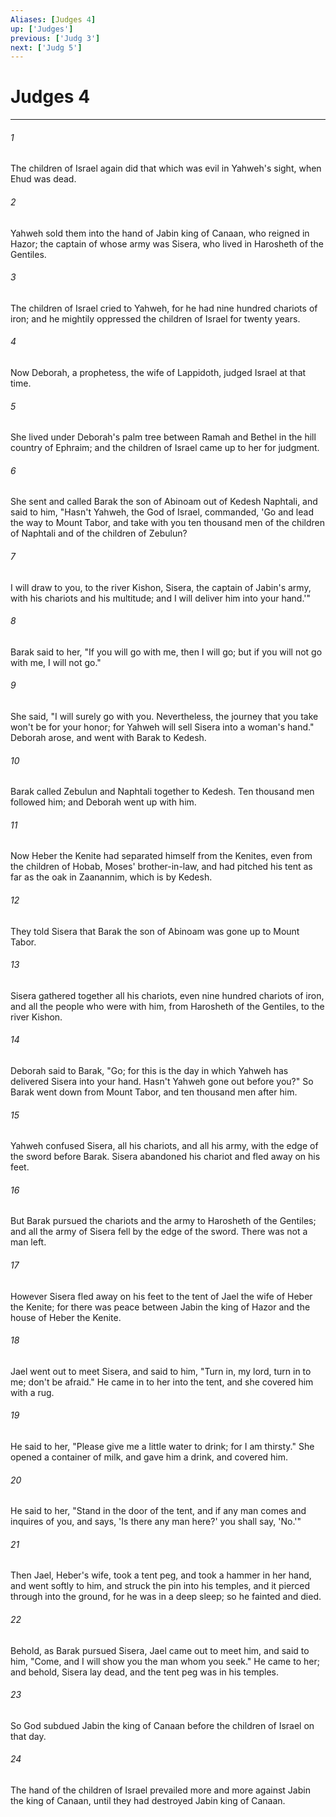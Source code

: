 ```yaml
---
Aliases: [Judges 4]
up: ['Judges']
previous: ['Judg 3']
next: ['Judg 5']
---
```

# Judges 4
***





###### 1 

The children of Israel again did that which was evil in Yahweh's sight, when Ehud was dead. 



###### 2 

Yahweh sold them into the hand of Jabin king of Canaan, who reigned in Hazor; the captain of whose army was Sisera, who lived in Harosheth of the Gentiles. 



###### 3 

The children of Israel cried to Yahweh, for he had nine hundred chariots of iron; and he mightily oppressed the children of Israel for twenty years. 



###### 4 

Now Deborah, a prophetess, the wife of Lappidoth, judged Israel at that time. 



###### 5 

She lived under Deborah's palm tree between Ramah and Bethel in the hill country of Ephraim; and the children of Israel came up to her for judgment. 



###### 6 

She sent and called Barak the son of Abinoam out of Kedesh Naphtali, and said to him, "Hasn't Yahweh, the God of Israel, commanded, 'Go and lead the way to Mount Tabor, and take with you ten thousand men of the children of Naphtali and of the children of Zebulun? 



###### 7 

I will draw to you, to the river Kishon, Sisera, the captain of Jabin's army, with his chariots and his multitude; and I will deliver him into your hand.'" 



###### 8 

Barak said to her, "If you will go with me, then I will go; but if you will not go with me, I will not go." 



###### 9 

She said, "I will surely go with you. Nevertheless, the journey that you take won't be for your honor; for Yahweh will sell Sisera into a woman's hand." Deborah arose, and went with Barak to Kedesh. 



###### 10 

Barak called Zebulun and Naphtali together to Kedesh. Ten thousand men followed him; and Deborah went up with him. 



###### 11 

Now Heber the Kenite had separated himself from the Kenites, even from the children of Hobab, Moses' brother-in-law, and had pitched his tent as far as the oak in Zaanannim, which is by Kedesh. 



###### 12 

They told Sisera that Barak the son of Abinoam was gone up to Mount Tabor. 



###### 13 

Sisera gathered together all his chariots, even nine hundred chariots of iron, and all the people who were with him, from Harosheth of the Gentiles, to the river Kishon. 



###### 14 

Deborah said to Barak, "Go; for this is the day in which Yahweh has delivered Sisera into your hand. Hasn't Yahweh gone out before you?" So Barak went down from Mount Tabor, and ten thousand men after him. 



###### 15 

Yahweh confused Sisera, all his chariots, and all his army, with the edge of the sword before Barak. Sisera abandoned his chariot and fled away on his feet. 



###### 16 

But Barak pursued the chariots and the army to Harosheth of the Gentiles; and all the army of Sisera fell by the edge of the sword. There was not a man left. 



###### 17 

However Sisera fled away on his feet to the tent of Jael the wife of Heber the Kenite; for there was peace between Jabin the king of Hazor and the house of Heber the Kenite. 



###### 18 

Jael went out to meet Sisera, and said to him, "Turn in, my lord, turn in to me; don't be afraid." He came in to her into the tent, and she covered him with a rug. 



###### 19 

He said to her, "Please give me a little water to drink; for I am thirsty." She opened a container of milk, and gave him a drink, and covered him. 



###### 20 

He said to her, "Stand in the door of the tent, and if any man comes and inquires of you, and says, 'Is there any man here?' you shall say, 'No.'" 



###### 21 

Then Jael, Heber's wife, took a tent peg, and took a hammer in her hand, and went softly to him, and struck the pin into his temples, and it pierced through into the ground, for he was in a deep sleep; so he fainted and died. 



###### 22 

Behold, as Barak pursued Sisera, Jael came out to meet him, and said to him, "Come, and I will show you the man whom you seek." He came to her; and behold, Sisera lay dead, and the tent peg was in his temples. 



###### 23 

So God subdued Jabin the king of Canaan before the children of Israel on that day. 



###### 24 

The hand of the children of Israel prevailed more and more against Jabin the king of Canaan, until they had destroyed Jabin king of Canaan.
